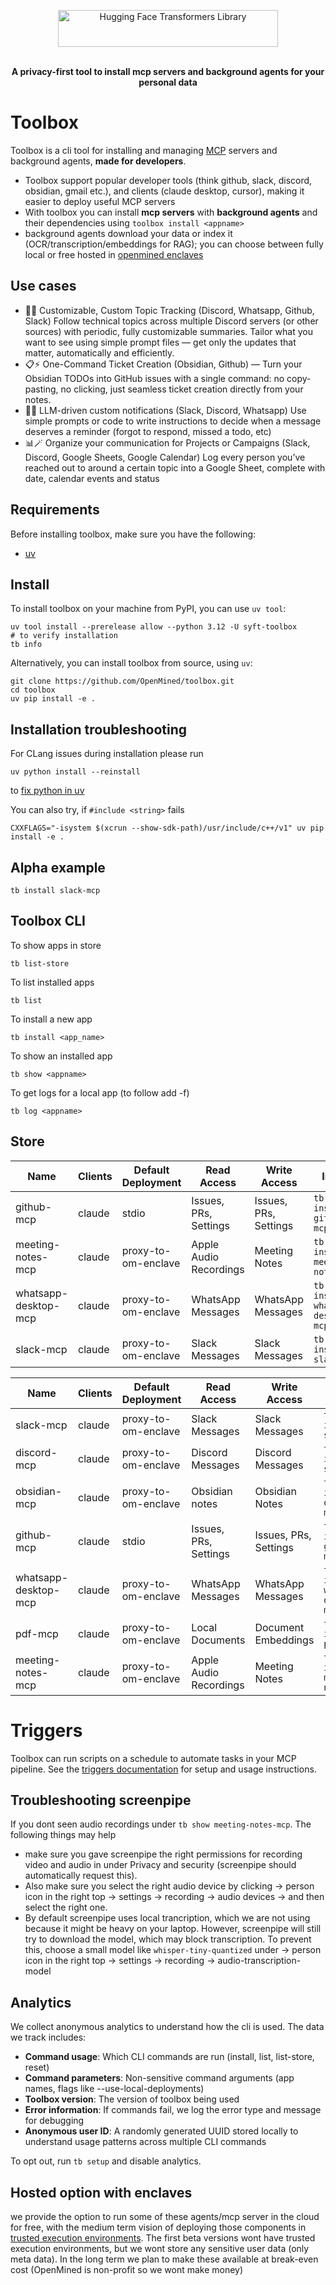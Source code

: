 <p align="center">
<img alt="Hugging Face Transformers Library" src="https://raw.githubusercontent.com/OpenMined/toolbox/refs/heads/main/packages/toolbox/assets/ToolBox.svg" width="352" height="59" style="max-width: 100%;">
  <br/>
  <br/>
</p>

<p align="center"><b>A privacy-first tool to install mcp servers and background agents for your personal data</b></p>

# Toolbox

Toolbox is a cli tool for installing and managing [MCP](https://github.com/modelcontextprotocol/python-sdk) servers and background agents, **made for developers**.

- Toolbox support popular developer tools (think github, slack, discord, obsidian, gmail etc.), and clients (claude desktop, cursor), making it easier to deploy useful MCP servers
- With toolbox you can install **mcp servers** with **background agents** and their dependencies using
 `toolbox install <appname>`
- background agents download your data or index it (OCR/transcription/embeddings for RAG); you can choose between fully local or free hosted in [openmined enclaves](#hosted-option-with-enclaves) 

## Use cases
- 🧠🔎 Customizable, Custom Topic Tracking (Discord, Whatsapp, Github, Slack) Follow technical topics across multiple Discord servers (or other sources) with periodic, fully customizable summaries. Tailor what you want to see using simple prompt files — get only the updates that matter, automatically and efficiently.
- 📋⚡ One-Command Ticket Creation (Obsidian, Github) — Turn your Obsidian TODOs into GitHub issues with a single command: no copy-pasting, no clicking, just seamless ticket creation directly from your notes.
- 🔔✨ LLM-driven custom notifications (Slack, Discord, Whatsapp) Use simple prompts or code to write instructions to decide when a message deserves a reminder (forgot to respond, missed a todo, etc)
- 📊🪄 Organize your communication for Projects or Campaigns (Slack, Discord, Google Sheets, Google Calendar) Log every person you’ve reached out to around a certain topic into a Google Sheet, complete with date, calendar events and status

## Requirements

Before installing toolbox, make sure you have the following:

- [uv](https://docs.astral.sh/uv/getting-started/installation/)

## Install

To install toolbox on your machine from PyPI, you can use `uv tool`:

```
uv tool install --prerelease allow --python 3.12 -U syft-toolbox
# to verify installation
tb info
```

Alternatively, you can install toolbox from source, using `uv`:

```
git clone https://github.com/OpenMined/toolbox.git
cd toolbox
uv pip install -e .
```

## Installation troubleshooting

For CLang issues during installation please run

```
uv python install --reinstall
```

to [fix python in uv](https://github.com/astral-sh/python-build-standalone/pull/414)

You can also try, if `#include <string>` fails

```
CXXFLAGS="-isystem $(xcrun --show-sdk-path)/usr/include/c++/v1" uv pip install -e .
```

## Alpha example

```
tb install slack-mcp
```

## Toolbox CLI

To show apps in store

```
tb list-store
```

To list installed apps

```
tb list
```

To install a new app

```
tb install <app_name>
```

To show an installed app

```
tb show <appname>
```

To get logs for a local app (to follow add -f)

```
tb log <appname>
```

## Store

| Name                 | Clients | Default Deployment  | Read Access            | Write Access          | Install                           |
| -------------------- | ------- | ------------------- | ---------------------- | --------------------- | --------------------------------- |
| github-mcp           | claude  | stdio               | Issues, PRs, Settings  | Issues, PRs, Settings | `tb install github-mcp`           |
| meeting-notes-mcp    | claude  | proxy-to-om-enclave | Apple Audio Recordings | Meeting Notes         | `tb install meeting-notes-mcp`    |
| whatsapp-desktop-mcp | claude  | proxy-to-om-enclave | WhatsApp Messages      | WhatsApp Messages     | `tb install whatsapp-desktop-mcp` |
| slack-mcp            | claude  | proxy-to-om-enclave | Slack Messages         | Slack Messages        | `tb install slack-mcp`            |

| Name                 | Clients | Default Deployment  | Read Access            | Write Access          | Install                           |
| -------------------- | ------- | ------------------- | ---------------------- | --------------------- | --------------------------------- |
| slack-mcp            | claude  | proxy-to-om-enclave | Slack Messages         | Slack Messages        | `tb install slack-mcp`            |
| discord-mcp          | claude  | proxy-to-om-enclave | Discord Messages       | Discord Messages      | `tb install slack-mcp`            |
| obsidian-mcp         | claude  | proxy-to-om-enclave | Obsidian notes         | Obsidian Notes        | `tb install obsidian-mcp`         |
| github-mcp           | claude  | stdio               | Issues, PRs, Settings  | Issues, PRs, Settings | `tb install github-mcp`           |
| whatsapp-desktop-mcp | claude  | proxy-to-om-enclave | WhatsApp Messages      | WhatsApp Messages     | `tb install whatsapp-desktop-mcp` |
| pdf-mcp              | claude  | proxy-to-om-enclave | Local Documents        | Document Embeddings   | `tb install pdf-mcp`              |
| meeting-notes-mcp    | claude  | proxy-to-om-enclave | Apple Audio Recordings | Meeting Notes         | `tb install meeting-notes-mcp`    |

# Triggers

Toolbox can run scripts on a schedule to automate tasks in your MCP pipeline. See the [triggers documentation](docs/triggers.md) for setup and usage instructions.

## Troubleshooting screenpipe

If you dont seen audio recordings under `tb show meeting-notes-mcp`. The following things may help

- make sure you gave screenpipe the right permissions for recording video and audio in under Privacy and security (screenpipe should automatically request this).
- Also make sure you select the right audio device by clicking -> person icon in the right top -> settings -> recording -> audio devices -> and then select the right one.
- By default screenpipe uses local trancription, which we are not using because it might be heavy on your laptop. However, screenpipe will still try to download the model, which may block transcription. To prevent this, choose a small model like `whisper-tiny-quantized` under -> person icon in the right top -> settings -> recording -> audio-transcription-model

## Analytics

We collect anonymous analytics to understand how the cli is used. The data we track includes:

- **Command usage**: Which CLI commands are run (install, list, list-store, reset)
- **Command parameters**: Non-sensitive command arguments (app names, flags like --use-local-deployments)
- **Toolbox version**: The version of toolbox being used
- **Error information**: If commands fail, we log the error type and message for debugging
- **Anonymous user ID**: A randomly generated UUID stored locally to understand usage patterns across multiple CLI commands

To opt out, run `tb setup` and disable analytics.


## Hosted option with enclaves
we provide the option to run some of these agents/mcp server in the cloud for free, with the medium term vision of deploying those components in [trusted execution environments](https://en.wikipedia.org/wiki/Trusted_execution_environment). The first beta versions wont have trusted execution environments, but we wont store any sensitive user data (only meta data). In the long term we plan to make these available at break-even cost (OpenMined is non-profit so we wont make money)

